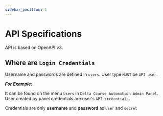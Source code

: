 ```yaml
---
sidebar_position: 1
---
```


# API Specifications

API is based on OpenAPI v3.

## Where are `Login Credentials`

Username and passwords are defined in `users`. User type `MUST` be `API user`.

**_For Example:_**

It can be found on the menu `Users` in `Delta Course Automation Admin Panel`. User created by panel credentials are user's `API credentials`.

Credentials are only **username** and **password** as `user` and `secret`
